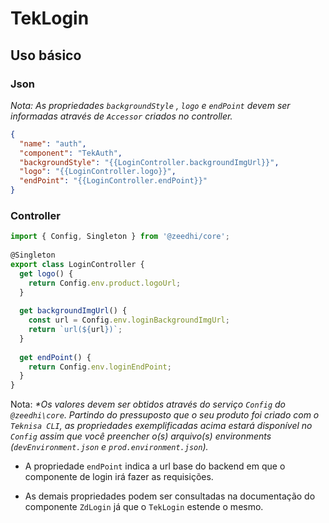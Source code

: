 # TekLogin

## Uso básico

### Json

*Nota: As propriedades `backgroundStyle` , `logo` e `endPoint` devem ser informadas através de `Accessor` criados no controller.*
  
```json  
{  
  "name": "auth",  
  "component": "TekAuth",  
  "backgroundStyle": "{{LoginController.backgroundImgUrl}}",  
  "logo": "{{LoginController.logo}}",  
  "endPoint": "{{LoginController.endPoint}}"  
}

```

### Controller
  
```ts
import { Config, Singleton } from '@zeedhi/core';  
  
@Singleton  
export class LoginController {  
  get logo() {  
    return Config.env.product.logoUrl;  
  }  
  
  get backgroundImgUrl() {  
    const url = Config.env.loginBackgroundImgUrl;  
    return `url(${url})`;  
  }
 
  get endPoint() {  
    return Config.env.loginEndPoint;  
  }
}

```  
Nota: *\*Os valores devem ser obtidos através do serviço `Config` do `@zeedhi\core`. Partindo do pressuposto que o seu produto foi criado com o `Teknisa CLI`, as propriedades exemplificadas acima estará disponível no `Config` assim  que você preencher o(s) arquivo(s) environments (`devEnvironment.json` e `prod.environment.json`).*
  
- A propriedade `endPoint` indica a url base do backend em que o componente de login irá fazer as requisições.  

- As demais propriedades podem ser consultadas na documentação do componente `ZdLogin` já que o `TekLogin` estende o mesmo.
  